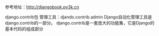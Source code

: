 参考地址：http://djangobook.py3k.cn

django.contrib包
    管理工具：djando.contrib.admin
    Django自动化管理工具是django.contrib的一部分。
    django.contrib是一套庞大的功能集，它是Django的基本代码的组成部分    